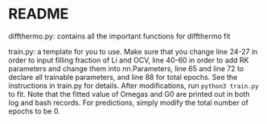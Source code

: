 # README

diffthermo.py: contains all the important functions for diffthermo fit

train.py: a template for you to use. Make sure that you change line 24-27 in order to input filling fraction of Li and OCV, line 40-60 in order to add RK parameters and change them into nn.Parameters, line 65 and line 72 to declare all trainable parameters, and line 88 for total epochs. See the instructions in train.py for details. After modifications, run `python3 train.py` to fit. Note that the fitted value of Omegas and G0 are printed out in both log and bash records. For predictions, simply modify the total number of epochs to be 0. 

